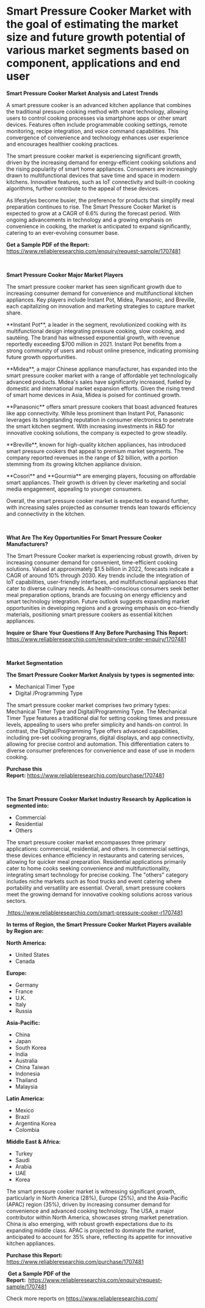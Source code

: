 <p><h1>Smart Pressure Cooker Market with the goal of estimating the market size and future growth potential of various market segments based on component, applications and end user</h1></p><p><strong>Smart Pressure Cooker Market Analysis and Latest Trends</strong></p>
<p><p>A smart pressure cooker is an advanced kitchen appliance that combines the traditional pressure cooking method with smart technology, allowing users to control cooking processes via smartphone apps or other smart devices. Features often include programmable cooking settings, remote monitoring, recipe integration, and voice command capabilities. This convergence of convenience and technology enhances user experience and encourages healthier cooking practices.</p><p>The smart pressure cooker market is experiencing significant growth, driven by the increasing demand for energy-efficient cooking solutions and the rising popularity of smart home appliances. Consumers are increasingly drawn to multifunctional devices that save time and space in modern kitchens. Innovative features, such as IoT connectivity and built-in cooking algorithms, further contribute to the appeal of these devices. </p><p>As lifestyles become busier, the preference for products that simplify meal preparation continues to rise. The Smart Pressure Cooker Market is expected to grow at a CAGR of 6.6% during the forecast period. With ongoing advancements in technology and a growing emphasis on convenience in cooking, the market is anticipated to expand significantly, catering to an ever-evolving consumer base.</p></p>
<p><strong>Get a Sample PDF of the Report:&nbsp;</strong> <a href="https://www.reliableresearchiq.com/enquiry/request-sample/1707481?utm_campaign=1900&utm_medium=2&utm_source=Github&utm_content=ia&utm_term=08022025&utm_id=smart-pressure-cooker">https://www.reliableresearchiq.com/enquiry/request-sample/1707481</a></p>
<p>&nbsp;</p>
<p><strong>Smart Pressure Cooker Major Market Players</strong></p>
<p><p>The smart pressure cooker market has seen significant growth due to increasing consumer demand for convenience and multifunctional kitchen appliances. Key players include Instant Pot, Midea, Panasonic, and Breville, each capitalizing on innovation and marketing strategies to capture market share.</p><p>**Instant Pot**, a leader in the segment, revolutionized cooking with its multifunctional design integrating pressure cooking, slow cooking, and sautéing. The brand has witnessed exponential growth, with revenue reportedly exceeding $700 million in 2021. Instant Pot benefits from a strong community of users and robust online presence, indicating promising future growth opportunities.</p><p>**Midea**, a major Chinese appliance manufacturer, has expanded into the smart pressure cooker market with a range of affordable yet technologically advanced products. Midea's sales have significantly increased, fueled by domestic and international market expansion efforts. Given the rising trend of smart home devices in Asia, Midea is poised for continued growth.</p><p>**Panasonic** offers smart pressure cookers that boast advanced features like app connectivity. While less prominent than Instant Pot, Panasonic leverages its longstanding reputation in consumer electronics to penetrate the smart kitchen segment. With increasing investments in R&D for innovative cooking solutions, the company is expected to grow steadily.</p><p>**Breville**, known for high-quality kitchen appliances, has introduced smart pressure cookers that appeal to premium market segments. The company reported revenues in the range of $2 billion, with a portion stemming from its growing kitchen appliance division.</p><p>**Cosori** and **Gourmia** are emerging players, focusing on affordable smart appliances. Their growth is driven by clever marketing and social media engagement, appealing to younger consumers.</p><p>Overall, the smart pressure cooker market is expected to expand further, with increasing sales projected as consumer trends lean towards efficiency and connectivity in the kitchen.</p></p>
<p>&nbsp;</p>
<p><strong>What Are The Key Opportunities For Smart Pressure Cooker Manufacturers?</strong></p>
<p><p>The Smart Pressure Cooker market is experiencing robust growth, driven by increasing consumer demand for convenient, time-efficient cooking solutions. Valued at approximately $1.5 billion in 2022, forecasts indicate a CAGR of around 10% through 2030. Key trends include the integration of IoT capabilities, user-friendly interfaces, and multifunctional appliances that cater to diverse culinary needs. As health-conscious consumers seek better meal preparation options, brands are focusing on energy efficiency and smart technology integration. Future outlook suggests expanding market opportunities in developing regions and a growing emphasis on eco-friendly materials, positioning smart pressure cookers as essential kitchen appliances.</p></p>
<p><strong>Inquire or Share Your Questions If Any Before Purchasing This Report:</strong> <a href="https://www.reliableresearchiq.com/enquiry/pre-order-enquiry/1707481?utm_campaign=1900&utm_medium=2&utm_source=Github&utm_content=ia&utm_term=08022025&utm_id=smart-pressure-cooker">https://www.reliableresearchiq.com/enquiry/pre-order-enquiry/1707481</a></p>
<p>&nbsp;</p>
<p><strong>Market Segmentation</strong></p>
<p><strong>The Smart Pressure Cooker Market Analysis by types is segmented into:</strong></p>
<p><ul><li>Mechanical Timer Type</li><li>Digital /Programming Type</li></ul></p>
<p><p>The smart pressure cooker market comprises two primary types: Mechanical Timer Type and Digital/Programming Type. The Mechanical Timer Type features a traditional dial for setting cooking times and pressure levels, appealing to users who prefer simplicity and hands-on control. In contrast, the Digital/Programming Type offers advanced capabilities, including pre-set cooking programs, digital displays, and app connectivity, allowing for precise control and automation. This differentiation caters to diverse consumer preferences for convenience and ease of use in modern cooking.</p></p>
<p><strong>Purchase this Report:&nbsp;</strong><a href="https://www.reliableresearchiq.com/purchase/1707481?utm_campaign=1900&utm_medium=2&utm_source=Github&utm_content=ia&utm_term=08022025&utm_id=smart-pressure-cooker">https://www.reliableresearchiq.com/purchase/1707481</a></p>
<p>&nbsp;</p>
<p><strong>The Smart Pressure Cooker Market Industry Research by Application is segmented into:</strong></p>
<p><ul><li>Commercial</li><li>Residential</li><li>Others</li></ul></p>
<p><p>The smart pressure cooker market encompasses three primary applications: commercial, residential, and others. In commercial settings, these devices enhance efficiency in restaurants and catering services, allowing for quicker meal preparation. Residential applications primarily cater to home cooks seeking convenience and multifunctionality, integrating smart technology for precise cooking. The "others" category includes niche markets such as food trucks and event catering where portability and versatility are essential. Overall, smart pressure cookers meet the growing demand for innovative cooking solutions across various sectors.</p></p>
<p><a href="https://www.reliableresearchiq.com/smart-pressure-cooker-r1707481?utm_campaign=1900&utm_medium=2&utm_source=Github&utm_content=ia&utm_term=08022025&utm_id=smart-pressure-cooker">&nbsp;https://www.reliableresearchiq.com/smart-pressure-cooker-r1707481</a></p>
<p><strong>In terms of Region, the Smart Pressure Cooker Market Players available by Region are:</strong></p>
<p>
    <p> <strong> North America: </strong>
        <ul>
            <li>United States</li>
            <li>Canada</li>
        </ul>
        </p> 
    <p> <strong> Europe: </strong>
        <ul>
            <li>Germany</li>
            <li>France</li>
            <li>U.K.</li>
            <li>Italy</li>
            <li>Russia</li>
        </ul>
        </p> 
    <p> <strong> Asia-Pacific: </strong>
        <ul>
            <li>China</li>
            <li>Japan</li>
            <li>South Korea</li>
            <li>India</li>
            <li>Australia</li>
            <li>China Taiwan</li>
            <li>Indonesia</li>
            <li>Thailand</li>
            <li>Malaysia</li>
        </ul>
        </p> 
    <p> <strong> Latin America: </strong>
        <ul>
            <li>Mexico</li>
            <li>Brazil</li>
            <li>Argentina Korea</li>
            <li>Colombia</li>
        </ul>
        </p> 
    <p> <strong> Middle East & Africa: </strong>
        <ul>
            <li>Turkey</li>
            <li>Saudi</li>
            <li>Arabia</li>
            <li>UAE</li>
            <li>Korea</li>
        </ul>
    </p>
    </p>
<p><p>The smart pressure cooker market is witnessing significant growth, particularly in North America (28%), Europe (25%), and the Asia-Pacific (APAC) region (35%), driven by increasing consumer demand for convenience and advanced cooking technology. The USA, a major contributor within North America, showcases strong market penetration. China is also emerging, with robust growth expectations due to its expanding middle class. APAC is projected to dominate the market, anticipated to account for 35% share, reflecting its appetite for innovative kitchen appliances.</p></p>
<p><strong>Purchase this Report: </strong><a href="https://www.reliableresearchiq.com/purchase/1707481?utm_campaign=1900&utm_medium=2&utm_source=Github&utm_content=ia&utm_term=08022025&utm_id=smart-pressure-cooker">https://www.reliableresearchiq.com/purchase/1707481</a></p>
<p>&nbsp;<strong>Get a Sample PDF of the Report:&nbsp;&nbsp;</strong><a href="https://www.reliableresearchiq.com/enquiry/request-sample/1707481?utm_campaign=1900&utm_medium=2&utm_source=Github&utm_content=ia&utm_term=08022025&utm_id=smart-pressure-cooker">https://www.reliableresearchiq.com/enquiry/request-sample/1707481</a></p>
<p><strong></strong></p>
<p>Check more reports on <a href="https://www.reliableresearchiq.com/?utm_campaign=1900&utm_medium=2&utm_source=Github&utm_content=ia&utm_term=08022025&utm_id=smart-pressure-cooker">https://www.reliableresearchiq.com/</a></p>